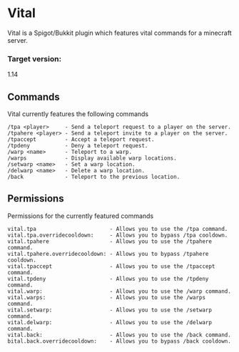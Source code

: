 # Vital
Vital is a Spigot/Bukkit plugin which features vital commands for a minecraft server.

### Target version:
1.14

## Commands
Vital currently features the following commands
```
/tpa <player>     - Send a teleport request to a player on the server.
/tpahere <player> - Send a teleport invite to a player on the server.
/tpaccept         - Accept a teleport request.
/tpdeny           - Deny a teleport request.
/warp <name>      - Teleport to a warp.
/warps            - Display available warp locations.
/setwarp <name>   - Set a warp location.
/delwarp <name>   - Delete a warp location.
/back             - Teleport to the previous location.
```

## Permissions
Permissions for the currently featured commands
```
vital.tpa                       - Allows you to use the /tpa command.
vital.tpa.overridecooldown:     - Allows you to bypass /tpa cooldown.
vital.tpahere                   - Allows you to use the /tpahere command.
vital.tpahere.overridecooldown: - Allows you to bypass /tpahere cooldown.
vital.tpaccept                  - Allows you to use the /tpaccept command.
vital.tpdeny                    - Allows you to use the /tpdeny command.
vital.warp:                     - Allows you to use the /warp command.
vital.warps:                    - Allows you to use the /warps command.
vital.setwarp:                  - Allows you to use the /setwarp command.
vital.delwarp:                  - Allows you to use the /delwarp command.
vital.back:                     - Allows you to use the /back command.
bital.back.overridecooldown:    - Allows you to bypass /back cooldown.
```

